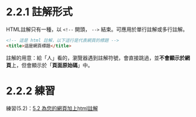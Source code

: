 # 2.2.1 註解形式

HTML註解只有一種，以 `<!--` 開頭， `-->` 結束。可應用於單行註解或多行註解。

```html
<!-- 這是 html 註解，以下這行是代表網頁的標題 -->
<title>這是網頁標題</title>
```

註解的用意：給「人」看的，瀏覽器遇到註解符號，會直接跳過，並**不會顯示於網頁**上，但會顯示於「**頁面原始碼**」中。

# 2.2.2 練習

練習\(5.2\)：[5.2 為您的網頁加上html註解](/assignments/htmlcomment.md)

